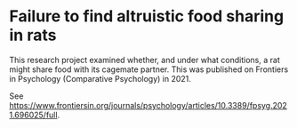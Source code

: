 # Failure to find altruistic food sharing in rats
 
This research project examined whether, and under what conditions, a rat might share food with its cagemate partner.  This was published on Frontiers in Psychology (Comparative Psychology) in 2021.  

See https://www.frontiersin.org/journals/psychology/articles/10.3389/fpsyg.2021.696025/full.  
